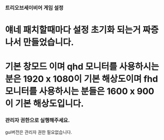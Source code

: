### 트리오브세이비어 게임 설정
# 얘네 패치할때마다 설정 초기화 되는거 짜증나서 만들었습니다.
# 기본 창모드 이며 qhd 모니터를 사용하시는 분은 1920 x 1080이 기본 해상도이며 fhd 모니터를 사용하시는 분들은 1600 x 900 이 기본 해상도입니다.

### 관리자 권한으로 실행해주세요.
gui버전은 관리자 권한 필요없습니다.